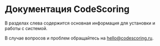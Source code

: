 # Документация CodeScoring

В разделах слева содержится основная информация для установки и работы с системой.

В случае вопросов и проблем обращайтесь на <hello@codescoring.ru>.

